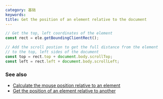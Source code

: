 ```yaml
---
category: 基础
keywords:
title: Get the position of an element relative to the document
---
```


```js
// Get the top, left coordinates of the element
const rect = ele.getBoundingClientRect();

// Add the scroll postion to get the full distance from the element
// to the top, left sides of the document
const top = rect.top + document.body.scrollTop;
const left = rect.left + document.body.scrollLeft;
```

### See also

-   [Calculate the mouse position relative to an element](/calculate-the-mouse-position-relative-to-an-element)
-   [Get the position of an element relative to another](/get-the-position-of-an-element-relative-to-another)
